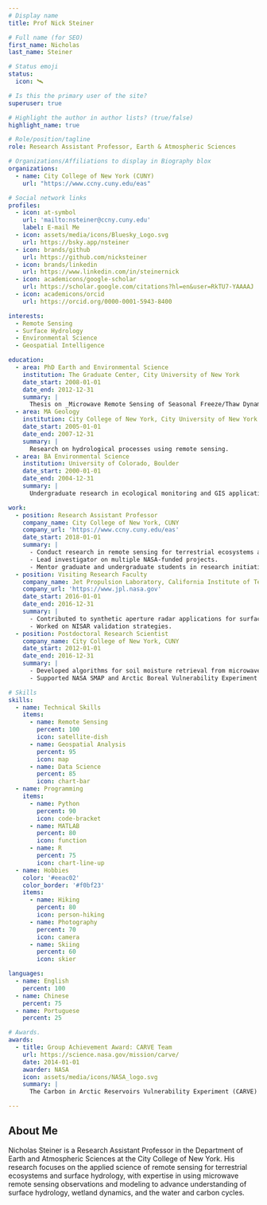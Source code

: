 ```yaml
---
# Display name
title: Prof Nick Steiner

# Full name (for SEO)
first_name: Nicholas
last_name: Steiner

# Status emoji
status:
  icon: 🛰️

# Is this the primary user of the site?
superuser: true

# Highlight the author in author lists? (true/false)
highlight_name: true

# Role/position/tagline
role: Research Assistant Professor, Earth & Atmospheric Sciences

# Organizations/Affiliations to display in Biography blox
organizations:
  - name: City College of New York (CUNY)
    url: "https://www.ccny.cuny.edu/eas"

# Social network links
profiles:
  - icon: at-symbol
    url: 'mailto:nsteiner@ccny.cuny.edu'
    label: E-mail Me
  - icon: assets/media/icons/Bluesky_Logo.svg
    url: https://bsky.app/nsteiner
  - icon: brands/github
    url: https://github.com/nicksteiner
  - icon: brands/linkedin
    url: https://www.linkedin.com/in/steinernick
  - icon: academicons/google-scholar
    url: https://scholar.google.com/citations?hl=en&user=RkTU7-YAAAAJ
  - icon: academicons/orcid
    url: https://orcid.org/0000-0001-5943-8400

interests:
  - Remote Sensing
  - Surface Hydrology
  - Environmental Science
  - Geospatial Intelligence

education:
  - area: PhD Earth and Environmental Science
    institution: The Graduate Center, City University of New York
    date_start: 2008-01-01
    date_end: 2012-12-31
    summary: |
      Thesis on _Microwave Remote Sensing of Seasonal Freeze/Thaw Dynamics_. Supervised by Prof. Kyle McDonald. Contributed to NASA CARVE and SMAP mission validation efforts.
  - area: MA Geology
    institution: City College of New York, City University of New York
    date_start: 2005-01-01
    date_end: 2007-12-31
    summary: |
      Research on hydrological processes using remote sensing.
  - area: BA Environmental Science
    institution: University of Colorado, Boulder
    date_start: 2000-01-01
    date_end: 2004-12-31
    summary: |
      Undergraduate research in ecological monitoring and GIS applications.

work:
  - position: Research Assistant Professor
    company_name: City College of New York, CUNY
    company_url: 'https://www.ccny.cuny.edu/eas'
    date_start: 2018-01-01
    summary: |
      - Conduct research in remote sensing for terrestrial ecosystems and surface hydrology.
      - Lead investigator on multiple NASA-funded projects.
      - Mentor graduate and undergraduate students in research initiatives.
  - position: Visiting Research Faculty
    company_name: Jet Propulsion Laboratory, California Institute of Technology
    company_url: 'https://www.jpl.nasa.gov'
    date_start: 2016-01-01
    date_end: 2016-12-31
    summary: |
      - Contributed to synthetic aperture radar applications for surface hydrology.
      - Worked on NISAR validation strategies.
  - position: Postdoctoral Research Scientist
    company_name: City College of New York, CUNY
    date_start: 2012-01-01
    date_end: 2016-12-31
    summary: |
      - Developed algorithms for soil moisture retrieval from microwave observations.
      - Supported NASA SMAP and Arctic Boreal Vulnerability Experiment (ABoVE) campaigns.

# Skills
skills:
  - name: Technical Skills
    items:
      - name: Remote Sensing
        percent: 100
        icon: satellite-dish
      - name: Geospatial Analysis
        percent: 95
        icon: map
      - name: Data Science
        percent: 85
        icon: chart-bar
  - name: Programming
    items:
      - name: Python
        percent: 90
        icon: code-bracket
      - name: MATLAB
        percent: 80
        icon: function
      - name: R
        percent: 75
        icon: chart-line-up
  - name: Hobbies
    color: '#eeac02'
    color_border: '#f0bf23'
    items:
      - name: Hiking
        percent: 80
        icon: person-hiking
      - name: Photography
        percent: 70
        icon: camera
      - name: Skiing
        percent: 60
        icon: skier

languages:
  - name: English
    percent: 100
  - name: Chinese
    percent: 75
  - name: Portuguese
    percent: 25

# Awards.
awards:
  - title: Group Achievement Award: CARVE Team
    url: https://science.nasa.gov/mission/carve/
    date: 2014-01-01
    awarder: NASA
    icon: assets/media/icons/NASA_logo.svg
    summary: |
      The Carbon in Arctic Reservoirs Vulnerability Experiment (CARVE) was a NASA airborne science campaign designed to study the changing carbon dynamics in Arctic and boreal ecosystems. CARVE provided critical insights into how climate change affects carbon fluxes in the Arctic.

---
```

## About Me

Nicholas Steiner is a Research Assistant Professor in the Department of Earth and Atmospheric Sciences at the City College of New York. His research focuses on the applied science of remote sensing for terrestrial ecosystems and surface hydrology, with expertise in using microwave remote sensing observations and modeling to advance understanding of surface hydrology, wetland dynamics, and the water and carbon cycles.

